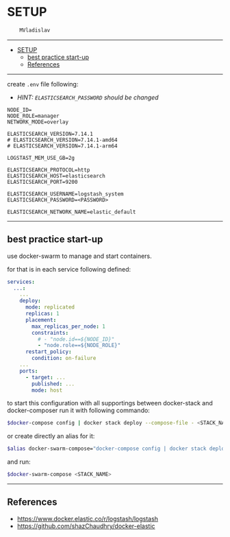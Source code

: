 # SETUP

```sh
    MVladislav
```

---

- [SETUP](#setup)
  - [best practice start-up](#best-practice-start-up)
  - [References](#references)

---

create `.env` file following:

- _HINT: `ELASTICSEARCH_PASSWORD` should be changed_

```env
NODE_ID=
NODE_ROLE=manager
NETWORK_MODE=overlay

ELASTICSEARCH_VERSION=7.14.1
# ELASTICSEARCH_VERSION=7.14.1-amd64
# ELASTICSEARCH_VERSION=7.14.1-arm64

LOGSTAST_MEM_USE_GB=2g

ELASTICSEARCH_PROTOCOL=http
ELASTICSEARCH_HOST=elasticsearch
ELASTICSEARCH_PORT=9200

ELASTICSEARCH_USERNAME=logstash_system
ELASTICSEARCH_PASSWORD=<PASSWORD>

ELASTICSEARCH_NETWORK_NAME=elastic_default
```

---

## best practice start-up

use docker-swarm to manage and start containers.

for that is in each service following defined:

```yml
services:
  ...:
    ...
    deploy:
      mode: replicated
      replicas: 1
      placement:
        max_replicas_per_node: 1
        constraints:
          # - "node.id==${NODE_ID}"
          - "node.role==${NODE_ROLE}"
      restart_policy:
        condition: on-failure
    ...
    ports:
      - target: ...
        published: ...
        mode: host
```

to start this configuration with all supportings between docker-stack and docker-composer
run it with following commando:

```sh
$docker-compose config | docker stack deploy --compose-file - <STACK_NAME>
```

or create directly an alias for it:

```sh
$alias docker-swarm-compose="docker-compose config | docker stack deploy --compose-file -"
```

and run:

```sh
$docker-swarm-compose <STACK_NAME>
```

---

## References

- <https://www.docker.elastic.co/r/logstash/logstash>
- <https://github.com/shazChaudhry/docker-elastic>
